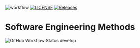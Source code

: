 ![workflow](https://github.com/LordMercy555/sem/actions/workflows/main.yml/badge.svg)
[![LICENSE](https://img.shields.io/github/license/LordMercy555/sem.svg?style=flat-square)](https://github.com/<github-username>/sem/blob/master/LICENSE)
[![Releases](https://img.shields.io/github/release/LordMercy555/sem/all.svg?style=flat-square)](https://github.com/LordMercy555/sem/releases)
# Software Engineering Methods
![GitHub Workflow Status develop](https://img.shields.io/github/actions/workflow/status/LordMercy555/sem/main.yml)